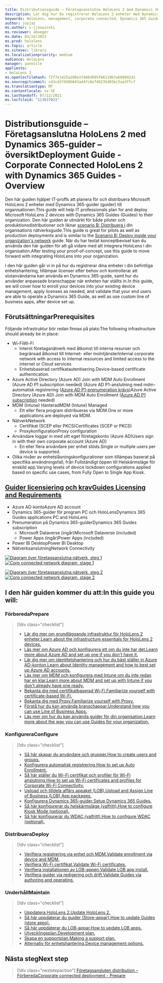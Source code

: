 ```yaml
---
title: Distributionsguide – Företagsanslutna HoloLens 2 med Dynamics 365-guider – översikt
description: Lär dig hur du registrerar HoloLens 2 enheter med Dynamics 365-guider över ett företagsanslutet nätverk.
keywords: HoloLens, management, corporate connected, Dynamics 365 Guides, AAD, Azure AD, MDM, Mobile Enhetshantering
author: joyjaz
ms.author: v-jjaswinski
ms.reviewer: aboeger
ms.date: 03/24/2021
ms.prod: hololens
ms.topic: article
ms.sitesec: library
ms.localizationpriority: medium
audience: HoloLens
manager: yannisle
appliesto:
- HoloLens 2
ms.openlocfilehash: f2f7e1425a208e1f466d995f66118b7e68984242
ms.sourcegitcommit: c43cd2f450b643ad4fc8e749235d03ec5aa3ffcf
ms.translationtype: MT
ms.contentlocale: sv-SE
ms.lasthandoff: 07/12/2021
ms.locfileid: "113637021"
---
```

# <a name="deployment-guide---corporate-connected-hololens-2-with-dynamics-365-guides---overview"></a><span data-ttu-id="98da9-104">Distributionsguide – Företagsanslutna HoloLens 2 med Dynamics 365-guider – översikt</span><span class="sxs-lookup"><span data-stu-id="98da9-104">Deployment Guide - Corporate Connected HoloLens 2 with Dynamics 365 Guides - Overview</span></span>

<span data-ttu-id="98da9-105">Den här guiden hjälper IT-proffs att planera för och distribuera Microsoft HoloLens 2 enheter med Dynamics 365-guider (guider) till organisationen.</span><span class="sxs-lookup"><span data-stu-id="98da9-105">This guide will help IT professionals plan for and deploy Microsoft HoloLens 2 devices with Dynamics 365 Guides (Guides) to their organization.</span></span> <span data-ttu-id="98da9-106">Den här guiden är utmärkt för både piloter och produktionsdistributioner och liknar [scenario B: Distribuera i](/hololens/common-scenarios#scenario-b-deploy-inside-your-organizations-network) din organisations nätverksguide.</span><span class="sxs-lookup"><span data-stu-id="98da9-106">This guide is great for pilots as well as production deployments and is similar to the [Scenario B: Deploy inside your organization's network](/hololens/common-scenarios#scenario-b-deploy-inside-your-organizations-network) guide.</span></span> <span data-ttu-id="98da9-107">När du har testat konceptbeviset kan du använda den här guiden för att gå vidare med att integrera HoloLens i din organisation.</span><span class="sxs-lookup"><span data-stu-id="98da9-107">After testing your proof-of-concept, use this guide to move forward with integrating HoloLens into your organization.</span></span>

<span data-ttu-id="98da9-108">I den här guiden går vi in på hur du registrerar dina enheter i din befintliga enhetshantering, tillämpar licenser efter behov och kontrollerar att slutanvändarna kan använda en Dynamics 365-guide, samt hur du använder anpassade branschappar när enheten har ställts in.</span><span class="sxs-lookup"><span data-stu-id="98da9-108">In this guide, we will cover how to enroll your devices into your existing device management, apply licenses as needed, and validate that your end users are able to operate a Dynamics 365 Guide, as well as use custom line of business apps, after device set up.</span></span> 

## <a name="prerequisites"></a><span data-ttu-id="98da9-109">Förutsättningar</span><span class="sxs-lookup"><span data-stu-id="98da9-109">Prerequisites</span></span>

<span data-ttu-id="98da9-110">Följande infrastruktur bör redan finnas på plats:</span><span class="sxs-lookup"><span data-stu-id="98da9-110">The following infrastructure should already be in place:</span></span>
- <span data-ttu-id="98da9-111">Wi-Fi</span><span class="sxs-lookup"><span data-stu-id="98da9-111">Wi-Fi</span></span>
    - <span data-ttu-id="98da9-112">Internt företagsnätverk med åtkomst till interna resurser och begränsad åtkomst till Internet- eller molntjänster</span><span class="sxs-lookup"><span data-stu-id="98da9-112">Internal corporate network with access to internal resources and limited access to the internet or Cloud services</span></span>
    - <span data-ttu-id="98da9-113">Enhetsbaserad certifikatautentisering.</span><span class="sxs-lookup"><span data-stu-id="98da9-113">Device-based certificate authentication.</span></span>
- <span data-ttu-id="98da9-114">Azure Active Directory (Azure AD) Join with MDM Auto Enrollment (Azure AD P1 subscription needed) (Azure AD P1-anslutning med mdm-automatisk registrering ([Azure AD P1-prenumeration krävs)](/azure/active-directory/fundamentals/active-directory-whatis)</span><span class="sxs-lookup"><span data-stu-id="98da9-114">Azure Active Directory (Azure AD) Join with MDM Auto Enrollment ([Azure AD P1 subscription](/azure/active-directory/fundamentals/active-directory-whatis) needed)</span></span>
- <span data-ttu-id="98da9-115">MDM (Intune) Hanterad</span><span class="sxs-lookup"><span data-stu-id="98da9-115">MDM (Intune) Managed</span></span>
    - <span data-ttu-id="98da9-116">Ett eller flera program distribueras via MDM.</span><span class="sxs-lookup"><span data-stu-id="98da9-116">One or more applications are deployed via MDM.</span></span>
- <span data-ttu-id="98da9-117">Nätverk</span><span class="sxs-lookup"><span data-stu-id="98da9-117">Network</span></span> 
    - <span data-ttu-id="98da9-118">Certifikat (SCEP eller PKCS)</span><span class="sxs-lookup"><span data-stu-id="98da9-118">Certificates (SCEP or PKCS)</span></span>
    - <span data-ttu-id="98da9-119">Proxykonfiguration</span><span class="sxs-lookup"><span data-stu-id="98da9-119">Proxy configuration</span></span>
- <span data-ttu-id="98da9-120">Användare loggar in med sitt eget företagskonto (Azure AD)</span><span class="sxs-lookup"><span data-stu-id="98da9-120">Users sign in with their own corporate account (Azure AD)</span></span>
    - <span data-ttu-id="98da9-121">En eller flera användare per enhet stöds.</span><span class="sxs-lookup"><span data-stu-id="98da9-121">Single or multiple users per device is supported.</span></span>
- <span data-ttu-id="98da9-122">Olika nivåer av enhetslåsningskonfigurationer som tillämpas baserat på specifika användningsfall, från Fullständigt öppen till Helskärmsläge för enskild app.</span><span class="sxs-lookup"><span data-stu-id="98da9-122">Varying levels of device lockdown configurations applied based on specific use cases, from Fully Open to Single App Kiosk.</span></span>

## <a name="guides-licensing-and-requirements"></a>[<span data-ttu-id="98da9-123">Guider licensiering och krav</span><span class="sxs-lookup"><span data-stu-id="98da9-123">Guides Licensing and Requirements</span></span>](/dynamics365/mixed-reality/guides/requirements#licensing-and-product-requirements)

- <span data-ttu-id="98da9-124">Azure AD-konto</span><span class="sxs-lookup"><span data-stu-id="98da9-124">Azure AD account</span></span>
- <span data-ttu-id="98da9-125">Dynamics 365-guider för program PC och HoloLens</span><span class="sxs-lookup"><span data-stu-id="98da9-125">Dynamics 365 Guides applications PC and HoloLens</span></span>
- <span data-ttu-id="98da9-126">Prenumeration på Dynamics 365-guider</span><span class="sxs-lookup"><span data-stu-id="98da9-126">Dynamics 365 Guides subscription</span></span>
    - <span data-ttu-id="98da9-127">Microsoft Dataverse (ingår)</span><span class="sxs-lookup"><span data-stu-id="98da9-127">Microsoft Dataverse (included)</span></span>
    - <span data-ttu-id="98da9-128">Power Apps (ingår)</span><span class="sxs-lookup"><span data-stu-id="98da9-128">Power Apps (included)</span></span>
- <span data-ttu-id="98da9-129">Power BI Desktop</span><span class="sxs-lookup"><span data-stu-id="98da9-129">Power BI Desktop</span></span>
- <span data-ttu-id="98da9-130">Nätverksanslutning</span><span class="sxs-lookup"><span data-stu-id="98da9-130">Network Connectivity</span></span>

<span data-ttu-id="98da9-131">[![Diagram över företagsanslutna nätverk, steg 1 ](./images/deployment-guides-revised-scenario-b-01-1.png)](./images/deployment-guides-revised-scenario-b-01-1.png#lightbox)</span><span class="sxs-lookup"><span data-stu-id="98da9-131">[ ![Corp connected network diagram, stage 1](./images/deployment-guides-revised-scenario-b-01-1.png) ](./images/deployment-guides-revised-scenario-b-01-1.png#lightbox)</span></span>

<span data-ttu-id="98da9-132">[![Diagram över företagsanslutna nätverk, steg 2 ](./images/deployment-guides-revised-scenario-b-02-1.png)](./images/deployment-guides-revised-scenario-b-02-1.png#lightbox)</span><span class="sxs-lookup"><span data-stu-id="98da9-132">[ ![Corp connected network diagram, stage 2](./images/deployment-guides-revised-scenario-b-02-1.png) ](./images/deployment-guides-revised-scenario-b-02-1.png#lightbox)</span></span>

## <a name="in-this-guide-you-will"></a><span data-ttu-id="98da9-133">I den här guiden kommer du att:</span><span class="sxs-lookup"><span data-stu-id="98da9-133">In this guide you will:</span></span>
### <a name="prepare"></a><span data-ttu-id="98da9-134">Förbereda</span><span class="sxs-lookup"><span data-stu-id="98da9-134">Prepare</span></span>
> [!div class="checklist"]
>- [<span data-ttu-id="98da9-135">Lär dig mer om grundläggande infrastruktur för HoloLens 2 enheter.</span><span class="sxs-lookup"><span data-stu-id="98da9-135">Learn about the infrastructure essentials for HoloLens 2 devices.</span></span>](hololens2-corp-connected-prepare.md#infrastructure-essentials)
>- [<span data-ttu-id="98da9-136">Läs mer om Azure AD och konfigurera ett om du inte har det.</span><span class="sxs-lookup"><span data-stu-id="98da9-136">Learn more about Azure AD and set up one if you don't have it.</span></span>](hololens2-corp-connected-prepare.md#azure-active-directory)
>- [<span data-ttu-id="98da9-137">Lär dig mer om identitetshantering och hur du bäst ställer in Azure AD-konton.</span><span class="sxs-lookup"><span data-stu-id="98da9-137">Learn about Identity management and how to best set up Azure AD accounts.</span></span>](hololens2-corp-connected-prepare.md#identity-management)
>- [<span data-ttu-id="98da9-138">Läs mer om MDM och konfigurera med Intune om du inte redan har en klar.</span><span class="sxs-lookup"><span data-stu-id="98da9-138">Learn more about MDM and set up with Intune if you don't already have one ready.</span></span>](hololens2-corp-connected-prepare.md#mobile-device-management)
>- [<span data-ttu-id="98da9-139">Bekanta dig med certifikatbaserad Wi-Fi.</span><span class="sxs-lookup"><span data-stu-id="98da9-139">Familiarize yourself with certificate-based Wi-Fi.</span></span>](hololens2-corp-connected-prepare.md#certificates)
>- [<span data-ttu-id="98da9-140">Bekanta dig med Proxy.</span><span class="sxs-lookup"><span data-stu-id="98da9-140">Familiarize yourself with Proxy.</span></span>](hololens2-corp-connected-prepare.md#proxy)
>- [<span data-ttu-id="98da9-141">Förstå hur du kan använda branschappar.</span><span class="sxs-lookup"><span data-stu-id="98da9-141">Understand how you can use Line of Business Apps.</span></span>](hololens2-corp-connected-prepare.md#line-of-business-apps)
>- [<span data-ttu-id="98da9-142">Läs mer om hur du kan använda guider för din organisation.</span><span class="sxs-lookup"><span data-stu-id="98da9-142">Learn more about the way you can use Guides for your organization.</span></span>](hololens2-corp-connected-prepare.md#guides-playbook)
### <a name="configure"></a><span data-ttu-id="98da9-143">Konfigurera</span><span class="sxs-lookup"><span data-stu-id="98da9-143">Configure</span></span>
> [!div class="checklist"]
>- [<span data-ttu-id="98da9-144">Så här skapar du användare och grupper.</span><span class="sxs-lookup"><span data-stu-id="98da9-144">How to create users and groups.</span></span>](hololens2-corp-connected-configure.md#azure-users-and-groups)
>- [<span data-ttu-id="98da9-145">Konfigurera automatisk registrering.</span><span class="sxs-lookup"><span data-stu-id="98da9-145">How to set up Auto Enrollment.</span></span>](hololens2-corp-connected-configure.md#auto-enrollment-on-hololens-2)
>- [<span data-ttu-id="98da9-146">Så här ställer du Wi-Fi certifikat och profiler för Wi-Fi anslutning.</span><span class="sxs-lookup"><span data-stu-id="98da9-146">How to set up Wi-Fi certificates and profiles for Corporate Wi-Fi Connectivity.</span></span>](hololens2-corp-connected-configure.md#corporate-wi-fi-connectivity)
>- [<span data-ttu-id="98da9-147">Upload och tilldela affärs appaket (LOB).</span><span class="sxs-lookup"><span data-stu-id="98da9-147">Upload and Assign Line of Business (LOB) App packages.</span></span>](hololens2-corp-connected-configure.md#app-deployment)
>- [<span data-ttu-id="98da9-148">Konfigurera Dynamics 365-guider.</span><span class="sxs-lookup"><span data-stu-id="98da9-148">Setup Dynamics 365 Guides.</span></span>](hololens2-corp-connected-configure.md#setup-guides-application-licenses-dataverse-and-authoring)
>- [<span data-ttu-id="98da9-149">Så här konfigurerar du helskärmsläge (valfritt).</span><span class="sxs-lookup"><span data-stu-id="98da9-149">How to configure Kiosk Mode (optional).</span></span>](hololens2-corp-connected-configure.md#optional-kiosk-mode)
>- [<span data-ttu-id="98da9-150">Så här konfigurerar du WDAC (valfritt).</span><span class="sxs-lookup"><span data-stu-id="98da9-150">How to configure WDAC (optional).</span></span>](hololens2-corp-connected-configure.md#optional-wdac)
### <a name="deploy"></a><span data-ttu-id="98da9-151">Distribuera</span><span class="sxs-lookup"><span data-stu-id="98da9-151">Deploy</span></span>
> [!div class="checklist"]
>-  [<span data-ttu-id="98da9-152">Verifiera registrering via enhet och MDM.</span><span class="sxs-lookup"><span data-stu-id="98da9-152">Validate enrollment via device and MDM.</span></span>](hololens2-corp-connected-deploy.md#enrollment-validation)
>-  [<span data-ttu-id="98da9-153">Verifiera Wi-Fi certifikat.</span><span class="sxs-lookup"><span data-stu-id="98da9-153">Validate Wi-Fi certificates.</span></span>](hololens2-corp-connected-deploy.md#wi-fi-certificate-validation)
>-  [<span data-ttu-id="98da9-154">Verifiera installationen av LOB-appen.</span><span class="sxs-lookup"><span data-stu-id="98da9-154">Validate LOB app install.</span></span>](hololens2-corp-connected-deploy.md#validate-lob-app-install)
>-  [<span data-ttu-id="98da9-155">Verifiera guider via redigering och drift.</span><span class="sxs-lookup"><span data-stu-id="98da9-155">Validate Guides via authoring and operating.</span></span>](hololens2-corp-connected-deploy.md#validate-dynamics-365-guides)
### <a name="maintain"></a><span data-ttu-id="98da9-156">Underhåll</span><span class="sxs-lookup"><span data-stu-id="98da9-156">Maintain</span></span>
> [!div class="checklist"]
>- [<span data-ttu-id="98da9-157">Uppdatera HoloLens 2.</span><span class="sxs-lookup"><span data-stu-id="98da9-157">Update HoloLens 2.</span></span>](hololens2-corp-connected-maintain.md#update-hololens)
>- [<span data-ttu-id="98da9-158">Så här uppdaterar du guider (Store-appar).</span><span class="sxs-lookup"><span data-stu-id="98da9-158">How to update Guides (store apps).</span></span>](hololens2-corp-connected-maintain.md#how-to-update-dynamics-365-guides-and-other-store-apps)
>- [<span data-ttu-id="98da9-159">Så här uppdaterar du LOB-appar.</span><span class="sxs-lookup"><span data-stu-id="98da9-159">How to update LOB apps.</span></span>](hololens2-corp-connected-maintain.md#how-to-update-lob-apps) 
>- [<span data-ttu-id="98da9-160">Utvecklingsplan.</span><span class="sxs-lookup"><span data-stu-id="98da9-160">Development plan.</span></span>](hololens2-corp-connected-maintain.md#development-plan) 
>- [<span data-ttu-id="98da9-161">Skapa en supportplan.</span><span class="sxs-lookup"><span data-stu-id="98da9-161">Making a support plan.</span></span>](hololens2-corp-connected-maintain.md#support-plan)
>- [<span data-ttu-id="98da9-162">Alternativ för enhetshantering.</span><span class="sxs-lookup"><span data-stu-id="98da9-162">Device management options.</span></span>](hololens2-corp-connected-maintain.md#device-management)

## <a name="next-step"></a><span data-ttu-id="98da9-163">Nästa steg</span><span class="sxs-lookup"><span data-stu-id="98da9-163">Next step</span></span> 
> [!div class="nextstepaction"]
> [<span data-ttu-id="98da9-164">Företagsansluten distribution – Förbereda</span><span class="sxs-lookup"><span data-stu-id="98da9-164">Corporate connected deployment - Prepare</span></span>](hololens2-corp-connected-prepare.md)
